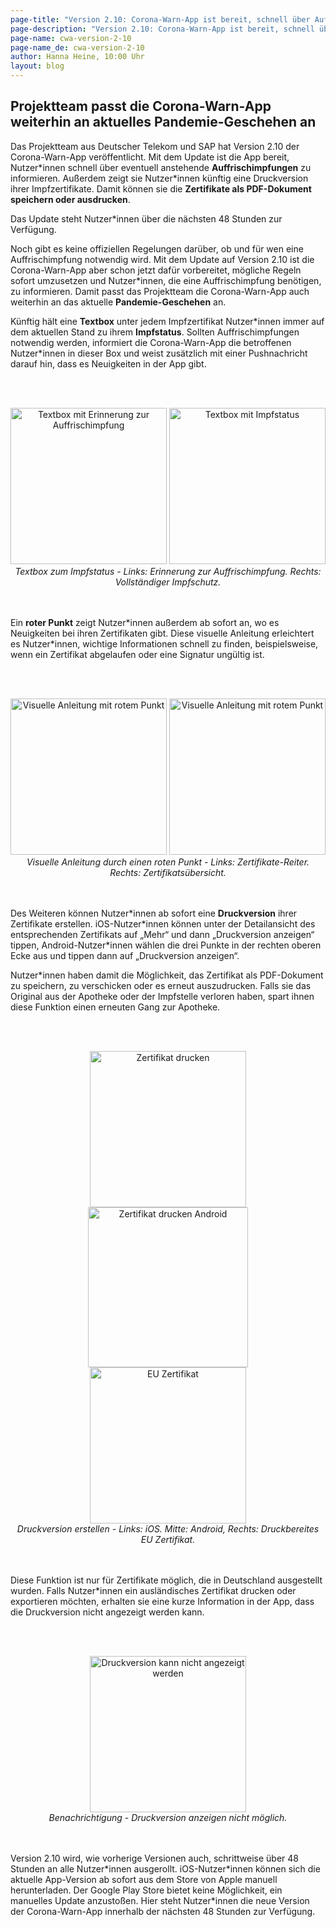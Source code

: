 ```yaml
---
page-title: "Version 2.10: Corona-Warn-App ist bereit, schnell über Auffrischimpfungen zu informieren"
page-description: "Version 2.10: Corona-Warn-App ist bereit, schnell über Auffrischimpfungen zu informieren"
page-name: cwa-version-2-10
page-name_de: cwa-version-2-10
author: Hanna Heine, 10:00 Uhr 
layout: blog
---
```


## Projektteam passt die Corona-Warn-App weiterhin an aktuelles Pandemie-Geschehen an

Das Projektteam aus Deutscher Telekom und SAP hat Version 2.10 der Corona-Warn-App veröffentlicht. Mit dem Update ist die App bereit, Nutzer\*innen schnell über eventuell anstehende **Auffrischimpfungen** zu informieren. Außerdem zeigt sie Nutzer\*innen künftig eine Druckversion ihrer Impfzertifikate. Damit können sie die **Zertifikate als PDF-Dokument speichern oder ausdrucken**.

Das Update steht Nutzer*innen über die nächsten 48 Stunden zur Verfügung.


<!-- overview -->

Noch gibt es keine offiziellen Regelungen darüber, ob und für wen eine Auffrischimpfung notwendig wird. Mit dem Update auf Version 2.10 ist die Corona-Warn-App aber schon jetzt dafür vorbereitet, mögliche Regeln sofort umzusetzen und Nutzer\*innen, die eine Auffrischimpfung benötigen, zu informieren. Damit passt das Projektteam die Corona-Warn-App auch weiterhin an das aktuelle **Pandemie-Geschehen** an. 

Künftig hält eine **Textbox** unter jedem Impfzertifikat Nutzer\*innen immer auf dem aktuellen Stand zu ihrem **Impfstatus**. Sollten Auffrischimpfungen notwendig werden, informiert die Corona-Warn-App die betroffenen Nutzer\*innen in dieser Box und weist zusätzlich mit einer Pushnachricht darauf hin, dass es Neuigkeiten in der App gibt.
 

<br></br>
<center> 
<img src="./impfstatus(1).png" title="Textbox mit Erinnerung zur Auffrischimpfung" alt="Textbox mit Erinnerung zur Auffrischimpfung" style="align: center" width=250> 
<img src="./impfstatus(2).png" title="Textbox mit Impfstatus" alt="Textbox mit Impfstatus" style="align: center" width=250>
<figcaption aria-hidden="true"><em>Textbox zum Impfstatus - Links: Erinnerung zur Auffrischimpfung. Rechts: Vollständiger Impfschutz.</em></figcaption>
</center>
<br></br>

Ein **roter Punkt** zeigt Nutzer\*innen außerdem ab sofort an, wo es Neuigkeiten bei ihren Zertifikaten gibt. Diese visuelle Anleitung erleichtert es Nutzer\*innen, wichtige Informationen schnell zu finden, beispielsweise, wenn ein Zertifikat abgelaufen oder eine Signatur ungültig ist. 

<br></br>
<center> 
<img src="./red_dot_1_de.png" title="Visuelle Anleitung mit rotem Punkt" alt="Visuelle Anleitung mit rotem Punkt" style="align: center" width=250> 
<img src="./red_dot_2_de.png" title="Visuelle Anleitung mit rotem Punkt" alt="Visuelle Anleitung mit rotem Punkt" style="align: center" width=250>
<figcaption aria-hidden="true"><em>Visuelle Anleitung durch einen roten Punkt - Links: Zertifikate-Reiter. Rechts: Zertifikatsübersicht.</em></figcaption>
</center>
<br></br>

Des Weiteren können Nutzer\*innen ab sofort eine **Druckversion** ihrer Zertifikate erstellen. iOS-Nutzer\*innen können unter der Detailansicht des entsprechenden Zertifikats auf „Mehr“ und dann „Druckversion anzeigen“ tippen, Android-Nutzer*innen wählen die drei Punkte in der rechten oberen Ecke aus und tippen dann auf „Druckversion anzeigen“. 

Nutzer\*innen haben damit die Möglichkeit, das Zertifikat als PDF-Dokument zu speichern, zu verschicken oder es erneut auszudrucken. Falls sie das Original aus der Apotheke oder der Impfstelle verloren haben, spart ihnen diese Funktion einen erneuten Gang zur Apotheke. 

<br></br>
<center> 
<img src="./ios_print_1_de.png" title="Zertifikat drucken" alt="Zertifikat drucken" style="align: center" width=250>
<img src="./PrintVaccinationFragment_de.png" title="Zertifikat drucken Android" alt="Zertifikat drucken Android" style="align: center" width=256>
<img src="./ios_print_2_de.png" title="EU Zertifikat" alt="EU Zertifikat" style="align: center" width=250>
<figcaption aria-hidden="true"><em>Druckversion erstellen - Links: iOS. Mitte: Android, Rechts: Druckbereites EU Zertifikat.</em></figcaption>
</center>
<br></br>

Diese Funktion ist nur für Zertifikate möglich, die in Deutschland ausgestellt wurden. Falls Nutzer\*innen ein ausländisches Zertifikat drucken oder exportieren möchten, erhalten sie eine kurze Information in der App, dass die Druckversion nicht angezeigt werden kann. 

<br></br>
<center>
<img src="./drucken-nicht-möglich.png" title="Druckversion kann nicht angezeigt werden" alt="Druckversion kann nicht angezeigt werden" style="align: center" width=250>
<figcaption aria-hidden="true"><em>Benachrichtigung - Druckversion anzeigen nicht möglich.</em></figcaption>
</center>
<br></br>

Version 2.10 wird, wie vorherige Versionen auch, schrittweise über 48 Stunden an alle Nutzer\*innen ausgerollt. iOS-Nutzer\*innen können sich die aktuelle App-Version ab sofort aus dem Store von Apple manuell herunterladen. Der Google Play Store bietet keine Möglichkeit, ein manuelles Update anzustoßen. Hier steht Nutzer\*innen die neue Version der Corona-Warn-App innerhalb der nächsten 48 Stunden zur Verfügung.
